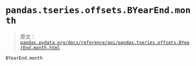 # `pandas.tseries.offsets.BYearEnd.month`

> 原文：[`pandas.pydata.org/docs/reference/api/pandas.tseries.offsets.BYearEnd.month.html`](https://pandas.pydata.org/docs/reference/api/pandas.tseries.offsets.BYearEnd.month.html)

```py
BYearEnd.month
```

